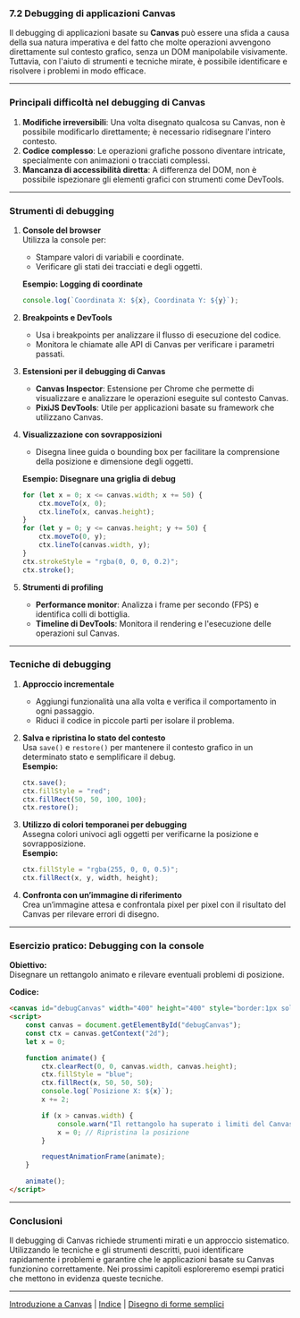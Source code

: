 ### **7.2 Debugging di applicazioni Canvas**

Il debugging di applicazioni basate su **Canvas** può essere una sfida a causa della sua natura imperativa e del fatto che molte operazioni avvengono direttamente sul contesto grafico, senza un DOM manipolabile visivamente. Tuttavia, con l'aiuto di strumenti e tecniche mirate, è possibile identificare e risolvere i problemi in modo efficace.

---

### **Principali difficoltà nel debugging di Canvas**

1. **Modifiche irreversibili**: Una volta disegnato qualcosa su Canvas, non è possibile modificarlo direttamente; è necessario ridisegnare l'intero contesto.  
2. **Codice complesso**: Le operazioni grafiche possono diventare intricate, specialmente con animazioni o tracciati complessi.  
3. **Mancanza di accessibilità diretta**: A differenza del DOM, non è possibile ispezionare gli elementi grafici con strumenti come DevTools.

---

### **Strumenti di debugging**

1. **Console del browser**  
   Utilizza la console per:
   - Stampare valori di variabili e coordinate.
   - Verificare gli stati dei tracciati e degli oggetti.

   **Esempio: Logging di coordinate**
   ```javascript
   console.log(`Coordinata X: ${x}, Coordinata Y: ${y}`);
   ```

2. **Breakpoints e DevTools**  
   - Usa i breakpoints per analizzare il flusso di esecuzione del codice.
   - Monitora le chiamate alle API di Canvas per verificare i parametri passati.

3. **Estensioni per il debugging di Canvas**  
   - **Canvas Inspector**: Estensione per Chrome che permette di visualizzare e analizzare le operazioni eseguite sul contesto Canvas.
   - **PixiJS DevTools**: Utile per applicazioni basate su framework che utilizzano Canvas.

4. **Visualizzazione con sovrapposizioni**  
   - Disegna linee guida o bounding box per facilitare la comprensione della posizione e dimensione degli oggetti.

   **Esempio: Disegnare una griglia di debug**
   ```javascript
   for (let x = 0; x <= canvas.width; x += 50) {
       ctx.moveTo(x, 0);
       ctx.lineTo(x, canvas.height);
   }
   for (let y = 0; y <= canvas.height; y += 50) {
       ctx.moveTo(0, y);
       ctx.lineTo(canvas.width, y);
   }
   ctx.strokeStyle = "rgba(0, 0, 0, 0.2)";
   ctx.stroke();
   ```

5. **Strumenti di profiling**  
   - **Performance monitor**: Analizza i frame per secondo (FPS) e identifica colli di bottiglia.  
   - **Timeline di DevTools**: Monitora il rendering e l'esecuzione delle operazioni sul Canvas.

---

### **Tecniche di debugging**

1. **Approccio incrementale**  
   - Aggiungi funzionalità una alla volta e verifica il comportamento in ogni passaggio.  
   - Riduci il codice in piccole parti per isolare il problema.

2. **Salva e ripristina lo stato del contesto**  
   Usa `save()` e `restore()` per mantenere il contesto grafico in un determinato stato e semplificare il debug.  
   **Esempio:**
   ```javascript
   ctx.save();
   ctx.fillStyle = "red";
   ctx.fillRect(50, 50, 100, 100);
   ctx.restore();
   ```

3. **Utilizzo di colori temporanei per debugging**  
   Assegna colori univoci agli oggetti per verificarne la posizione e sovrapposizione.  
   **Esempio:**
   ```javascript
   ctx.fillStyle = "rgba(255, 0, 0, 0.5)";
   ctx.fillRect(x, y, width, height);
   ```

4. **Confronta con un’immagine di riferimento**  
   Crea un’immagine attesa e confrontala pixel per pixel con il risultato del Canvas per rilevare errori di disegno.

---

### **Esercizio pratico: Debugging con la console**

**Obiettivo:**  
Disegnare un rettangolo animato e rilevare eventuali problemi di posizione.  

**Codice:**
```html
<canvas id="debugCanvas" width="400" height="400" style="border:1px solid black;"></canvas>
<script>
    const canvas = document.getElementById("debugCanvas");
    const ctx = canvas.getContext("2d");
    let x = 0;

    function animate() {
        ctx.clearRect(0, 0, canvas.width, canvas.height);
        ctx.fillStyle = "blue";
        ctx.fillRect(x, 50, 50, 50);
        console.log(`Posizione X: ${x}`);
        x += 2;

        if (x > canvas.width) {
            console.warn("Il rettangolo ha superato i limiti del Canvas!");
            x = 0; // Ripristina la posizione
        }

        requestAnimationFrame(animate);
    }

    animate();
</script>
```

---

### **Conclusioni**

Il debugging di Canvas richiede strumenti mirati e un approccio sistematico. Utilizzando le tecniche e gli strumenti descritti, puoi identificare rapidamente i problemi e garantire che le applicazioni basate su Canvas funzionino correttamente. Nei prossimi capitoli esploreremo esempi pratici che mettono in evidenza queste tecniche.

---
[Introduzione a Canvas](<07.01 Introduzione a Canvas.md>) | [Indice](README.md>) | [Disegno di forme semplici](<07.03 Disegno di forme semplici.md>)